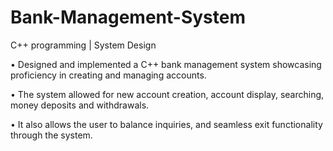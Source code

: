 # Bank-Management-System
C++ programming | System Design

• Designed and implemented a C++ bank management system showcasing proficiency in creating and managing accounts.

• The system allowed for new account creation, account display, searching, money deposits and  withdrawals.

• It also allows the user to  balance inquiries, and seamless exit functionality through the system.

